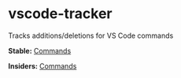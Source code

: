 # vscode-tracker

Tracks additions/deletions for VS Code commands

**Stable:** [Commands](./commands-stable.json)

**Insiders:** [Commands](./commands-insiders.json)
